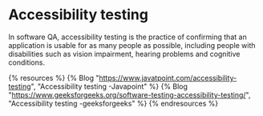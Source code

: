 # Accessibility testing

In software QA, accessibility testing is the practice of confirming that an application is usable for as many people as possible, including people with disabilities such as vision impairment, hearing problems and cognitive conditions.

{% resources %}
  {% Blog "https://www.javatpoint.com/accessibility-testing", "Accessibility testing -Javapoint" %}
  {% Blog "https://www.geeksforgeeks.org/software-testing-accessibility-testing/", "Accessibility testing -geeksforgeeks" %}
{% endresources %}
